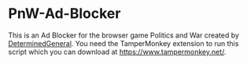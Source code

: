 # PnW-Ad-Blocker
This is an Ad Blocker for the browser game Politics and War created by [DeterminedGeneral](https://politicsandwar.com/nation/id=426176). You need the TamperMonkey extension to run this script which you can download at https://www.tampermonkey.net/.
